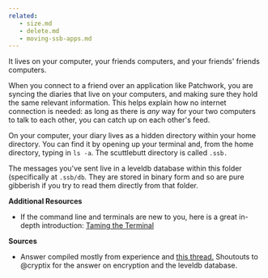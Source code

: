 ```yaml
---
related:
   - size.md
   - delete.md
   - moving-ssb-apps.md
---
```

It lives on your computer, your friends computers, and your friends' friends computers.

 When you connect to a friend over an application like Patchwork, you are syncing the diaries that live on your computers, and making sure they hold the same relevant information. This helps explain how no internet connection is needed: as long as there is _any_ way for your two computers to talk to each other, you can catch up on each other's feed.

 On your computer, your diary lives as a hidden directory within your home directory. You can find it by opening up your terminal and, from the home directory, typing in `ls -a`. The scuttlebutt directory is called `.ssb.`

The messages you've sent live in a leveldb database within this folder (specifically at `.ssb/db`.  They are stored in binary form and so are pure gibberish if you try to read them directly from that folder.     

**Additional Resources**

- If the command line and terminals are new to you, here is a great in-depth introduction:
[Taming the Terminal](https://www.bartbusschots.ie/s/blog/taming-the-terminal/)

**Sources**
* Answer compiled mostly from experience and [this thread.](https://viewer.scuttlebot.io/%25bUEQtn85jtL8Vxjup4sS%2F7wcaswS4fThUPVH7G5IvjU%3D.sha256)  Shoutouts to @cryptix for the answer on encryption and the leveldb database.
